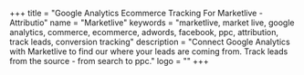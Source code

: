 +++
title = "Google Analytics Ecommerce Tracking For Marketlive - Attributio"
name = "Marketlive"
keywords = "marketlive, market live, google analytics, commerce, ecommerce, adwords, facebook, ppc, attribution, track leads, conversion tracking"
description = "Connect Google Analytics with Marketlive to find our where your leads are coming from. Track leads from the source - from search to ppc."
logo = ""
+++

